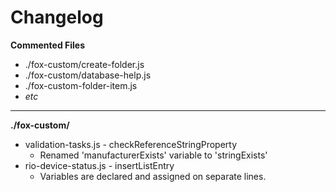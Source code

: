 # Changelog

**Commented Files**
* ./fox-custom/create-folder.js
* ./fox-custom/database-help.js
* ./fox-custom-folder-item.js
* *etc*

---

**./fox-custom/**
* validation-tasks.js - checkReferenceStringProperty
	* Renamed 'manufacturerExists' variable to 'stringExists'
* rio-device-status.js - insertListEntry
	* Variables are declared and assigned on separate lines.
